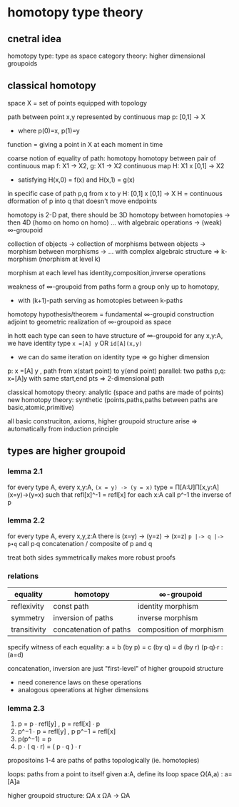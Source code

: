 # homotopy type theory
## cnetral idea
homotopy type: type as space 
category theory: higher dimensional groupoids

## classical homotopy
space X = set of points equipped with topology

path between point x,y represented by continuous map p: [0,1] -> X
- where p(0)=x, p(1)=y

function = giving a point in X at each moment in time

coarse notion of equality of path: homotopy
homotopy between pair of continuous map  f: X1 -> X2, g: X1 -> X2
continuous map H: X1 x [0,1] -> X2 
- satisfying H(x,0) = f(x)  and  H(x,1) = g(x)

in specific case of path p,q  from x to y
H: [0,1] x [0,1] -> X
H = continuous dformation of p into q that doesn't move endpoints

homotopy is 2-D pat, there should be 3D homotopy between homotopies
-> then 4D (homo on homo on homo) ...
with algebraic operations -> (weak) ∞-groupoid

collection of objects -> collection of morphisms between objects 
-> morphism between morphisms -> ...
with complex algebraic structure => k-morphism (morphism at level k)

morphism at each level has identity,composition,inverse operations

weakness of ∞-groupoid from paths form a group only up to homotopy,
- with (k+1)-path serving as homotopies between k-paths

homotopy hypothesis/theorem = fundamental ∞-groupid construction adjoint to 
geometric realization of ∞-groupoid as space

in hott each type can seen to have structure of ∞-groupoid
for any x,y:A, we have identity type `x =[A] y` OR `id[A](x,y)`
- we can do same iteration on identity type => go higher dimension

p: x =[A] y   , path from x(start point) to y(end point)
parallel: two paths p,q: x=[A]y with same start,end pts 
=> 2-dimensional path

classical homotopy theory: analytic (space and paths are made of points)
new homotopy theory: synthetic (points,paths,paths between paths are basic,atomic,primitive)

all basic construciton, axioms, higher groupoid structure arise 
=> automatically from induction principle

## types are higher groupoid
### lemma 2.1
for every type A, every x,y:A,
`(x = y) -> (y = x)`
type = Π[A:U]Π[x,y:A] (x=y)->(y=x)
such that refl[x]^-1 = refl[x] for each x:A
call p^-1 the inverse of p

### lemma 2.2
for every type A, every x,y,z:A
there is  (x=y) -> (y=z) -> (x=z)
`p |-> q |-> p∙q`
call p∙q concatenation / composite of p and q

treat both sides symmetrically makes more robust proofs

### relations
| equality     | homotopy               | ∞-groupoid              |
| ------------ | ---------------------- | ----------------------- |
| reflexivity  | const path             | identity morphism       |
| symmetry     | inversion of paths     | inverse morphism        |
| transitivity | concatenation of paths | composition of morphism |

specify witness of each equality:
a = b  (by p)
  = c  (by q)
  = d  (by r)
(p∙q)∙r : (a=d)

concatenation, inversion are just "first-level" of higher groupoid structure 
- need conerence laws on these operations
- analogous opeerations at higher dimensions

### lemma 2.3
1. p = p ∙ refl[y] , p = refl[x] ∙ p
2. p^−1 ∙ p = refl[y] , p∙p^−1 = refl[x]
3. p(p^−1) = p
4. p ∙ ( q ∙ r) = ( p ∙ q ) ∙ r

propositoins 1-4  are paths of paths topologically (ie. homotopies)

loops: paths from a point to itself
given a:A, define its loop space Ω(A,a) : a=[A]a

higher groupoid structure: ΩA x ΩA -> ΩA












